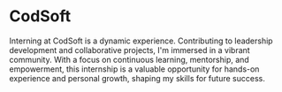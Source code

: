 # CodSoft
Interning at CodSoft is a dynamic experience. Contributing to leadership development and collaborative projects, I'm immersed in a vibrant community. With a focus on continuous learning, mentorship, and empowerment, this internship is a valuable opportunity for hands-on experience and personal growth, shaping my skills for future success.
